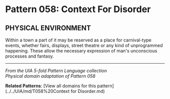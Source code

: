 # Pattern 058: Context For Disorder

## PHYSICAL ENVIRONMENT

Within a town a part of it may be reserved as a place for carnival-type events, whether fairs, displays, street theatre or any kind of unprogrammed happening. These allow the necessary expression of man's unconscious processes and fantasy.

---

*From the UIA 5-fold Pattern Language collection*  
*Physical domain adaptation of Pattern 058*

**Related Patterns**: [View all domains for this pattern](../../UIA/md/T058%20Context for Disorder.md)
